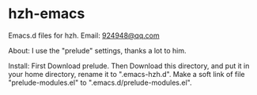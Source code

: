 hzh-emacs
=========

Emacs.d files for hzh. Email: 924948@qq.com

About:
I use the "prelude" settings, thanks a lot to him.

Install:
First Download prelude. Then Download this directory, and
put it in your home directory, rename it to ".emacs-hzh.d".
Make a soft link of file "prelude-modules.el" to ".emacs.d/prelude-modules.el".
